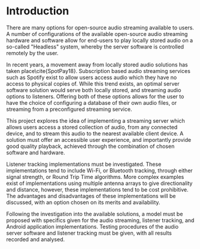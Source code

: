 # Introduction

There are many options for open-source audio streaming available to users. A
number of configurations of the available open-source audio streaming hardware
and software allow for end-users to play locally stored audio on a so-called
"Headless" system, whereby the server software is controlled remotely by the
user.

In recent years, a movement away from locally stored audio solutions has taken
place\cite{SpotPay18}. Subscription based audio streaming services such as Spotify exist to allow
users access audio which they have no access to physical copies of. While this
trend exists, an optimal server software solution would serve both locally
stored, and streaming audio options to listeners. Offering both of these
options allows for the user to have the choice of configuring a database of
their own audio files, or streaming from a preconfigured streaming service.

This project explores the idea of implementing a streaming server which allows
users access a stored collection of audio, from any connected device, and to
stream this audio to the nearest available client device. A solution must offer
an accessible user experience, and importantly provide good quality playback,
achieved through the combination of chosen software and hardware.

Listener tracking implementations must be investigated. These implementations
tend to include Wi-Fi, or Bluetooth tracking, through either signal strength, or
Round Trip Time algorithms. More complex examples exist of implementations using
multiple antenna arrays to give directionality and distance, however, these
implementations tend to be cost prohibitive. The advantages and disadvantages of
these implementations will be discussed, with an option chosen on its merits and
availability.

Following the investigation into the available solutions, a model must
be proposed with specifics given for the audio streaming, listener tracking,
and Android application implementations. Testing procedures of the audio server
software and listener tracking must be given, with all results recorded and
analysed.
